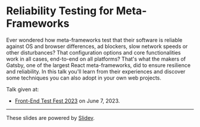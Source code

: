 # Reliability Testing for Meta-Frameworks

Ever wondered how meta-frameworks test that their software is reliable against OS and browser differences, ad blockers, slow network speeds or other disturbances? That configuration options and core functionalities work in all cases, end-to-end on all platforms? That's what the makers of Gatsby, one of the largest React meta-frameworks, did to ensure resilience and reliability. In this talk you'll learn from their experiences and discover some techniques you can also adopt in your own web projects.

Talk given at:

- [Front-End Test Fest 2023](https://applitools.com/front-endtestfest-june-2023/) on June 7, 2023.

---

These slides are powered by [Slidev](https://github.com/slidevjs/slidev).
